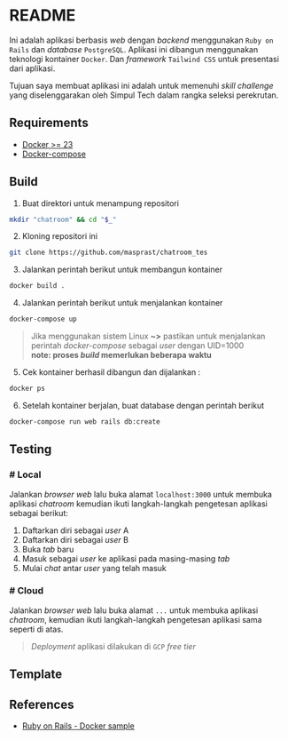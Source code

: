 # README
Ini adalah aplikasi berbasis *web* dengan *backend* menggunakan `Ruby on Rails` dan *database* `PostgreSQL`. Aplikasi ini dibangun menggunakan teknologi kontainer `Docker`. Dan *framework* `Tailwind CSS` untuk presentasi dari aplikasi.

Tujuan saya membuat aplikasi ini adalah untuk memenuhi *skill challenge* yang diselenggarakan oleh Simpul Tech dalam rangka seleksi perekrutan.


## Requirements
- [Docker >= 23](https://www.docker.com/)
- [Docker-compose](https://docs.docker.com/compose/gettingstarted/)

## Build
1. Buat direktori untuk menampung repositori
```sh
mkdir "chatroom" && cd "$_"
```
2. Kloning repositori ini
```sh
git clone https://github.com/masprast/chatroom_tes
```
3. Jalankan perintah berikut untuk membangun kontainer
```sh
docker build .
```
4. Jalankan perintah berikut untuk menjalankan kontainer
```sh
docker-compose up
```
<!-- $ docker-compose run --no-deps web rails new . --force --database=postgresql -->
> Jika menggunakan sistem Linux **~>** pastikan untuk menjalankan perintah *docker-compose* sebagai *user* dengan UID=1000
<br/> **note: proses *build* memerlukan beberapa waktu**
<!-- <br/> Jika sudah selesai, khusus sistem linux, ubah hak milik menjadi *user*
> ```sh
> sudo chown -R $USER:$USER .
> ``` -->

5. Cek kontainer berhasil dibangun dan dijalankan :
```sh
docker ps
```
6. Setelah kontainer berjalan, buat database dengan perintah berikut
```sh
docker-compose run web rails db:create
```

## Testing
### # Local
Jalankan *browser web* lalu buka alamat `localhost:3000` untuk membuka aplikasi *chatroom* kemudian ikuti langkah-langkah pengetesan aplikasi sebagai berikut:

1. Daftarkan diri sebagai *user* A
2. Daftarkan diri sebagai *user* B
3. Buka *tab* baru
4. Masuk sebagai *user* ke aplikasi pada masing-masing *tab*
5. Mulai *chat* antar *user* yang telah masuk

### # Cloud
Jalankan *browser web* lalu buka alamat `...` untuk membuka aplikasi *chatroom*, kemudian ikuti langkah-langkah pengetesan aplikasi sama seperti di atas.
> *Deployment* aplikasi dilakukan di `GCP` *free tier*

## Template
<!-- [https://tailwindcomponents.com/component/chat](chat) -->
<!-- [https://tailwindcomponents.com/component/chat-messages](chat-messages) -->
<!-- [https://tailwindcomponents.com/component/quickchat-chat-layout](quickchat-chat-layout) -->

## References
- [Ruby on Rails - Docker sample](https://github.com/docker/awesome-compose/tree/master/official-documentation-samples/rails/)